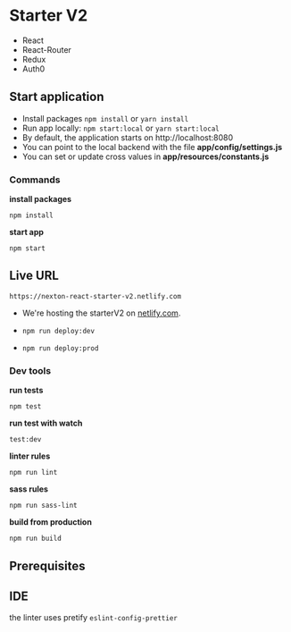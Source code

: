 # Starter V2
- React
- React-Router
- Redux
- Auth0

## Start application

- Install packages `npm install` or `yarn install`
- Run app locally: `npm start:local` or `yarn start:local`
- By default, the application starts on http://localhost:8080
- You can point to the local backend with the file **app/config/settings.js**
- You can set or update cross values in **app/resources/constants.js**

### Commands

**install packages**

```ssh
npm install
```

**start app**

```ssh
npm start
```

## Live URL
```https://nexton-react-starter-v2.netlify.com```
- We're hosting the starterV2 on [netlify.com](https://app.netlify.com/teams/cristiansoria/sites). 

- ```npm run deploy:dev```
- ```npm run deploy:prod```

### Dev tools

**run tests**

```ssh
npm test
```

**run test with watch**

```ssh
test:dev
```

**linter rules**

```ssh
npm run lint
```

**sass rules**

```ssh
npm run sass-lint
```

**build from production**

```ssh
npm run build
```

## Prerequisites

## IDE

the linter uses pretify `eslint-config-prettier`
